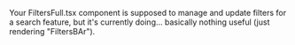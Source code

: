 Your FiltersFull.tsx component is supposed to manage and update filters for a search feature, but it's currently doing… basically nothing useful (just rendering "FiltersBAr").